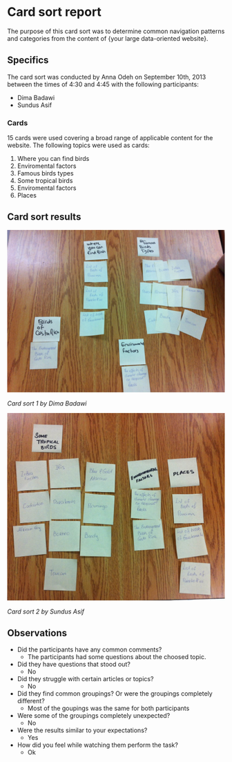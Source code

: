 # Card sort report

The purpose of this card sort was to determine common navigation patterns and categories from the content of {your large data-oriented website}.

## Specifics

The card sort was conducted by Anna Odeh on September 10th, 2013 between the times of 4:30 and 4:45 with the following participants:

- Dima Badawi
- Sundus Asif

### Cards

15 cards were used covering a broad range of applicable content for the website. The following topics were used as cards:

1. Where you can find birds
2. Enviromental factors
3. Famous birds types
4. Some tropical birds
5. Enviromental factors
6. Places

## Card sort results

![Card sort 1 results](card-sort-1.jpg)

*Card sort 1 by Dima Badawi*

![Card sort 2 results](card-sort-2.jpg)

*Card sort 2 by Sundus Asif*

## Observations

- Did the participants have any common comments?
	- The participants had some questions about the choosed topic.
- Did they have questions that stood out?
	- No
- Did they struggle with certain articles or topics?
	- No
- Did they find common groupings? Or were the groupings completely different?
 	- Most of the goupings was the same for both participants
- Were some of the groupings completely unexpected?
	- No
- Were the results similar to your expectations?
 	- Yes
- How did you feel while watching them perform the task?
	 - Ok
